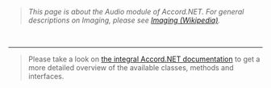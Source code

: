 > _This page is about the Audio module of Accord.NET. For general descriptions on Imaging, please see [Imaging (Wikipedia)](http://en.wikipedia.org/wiki/Imaging)._

<br />

---


> Please take a look on [the integral Accord.NET documentation](http://accord.googlecode.com/svn/docs/Index.html) to get a more detailed overview of the available classes, methods and interfaces.